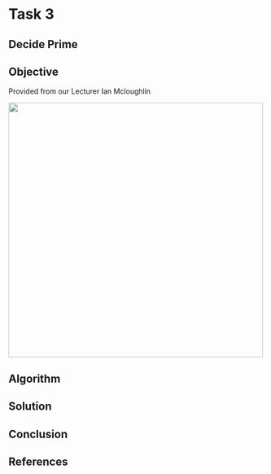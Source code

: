 # Task 3

## Decide Prime

## Objective
Provided from our Lecturer Ian Mcloughlin

<p><img src="Images/task1.PNG" width="500" length="300"></p>

## Algorithm



## Solution

## Conclusion

## References

